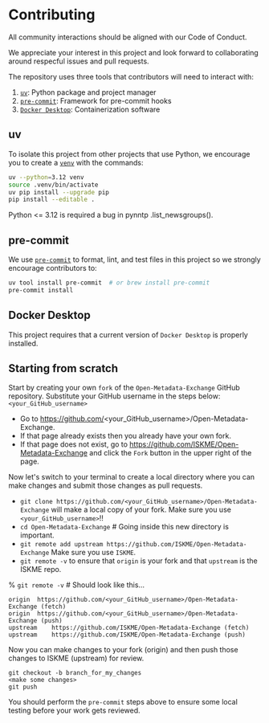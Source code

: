 # Contributing
All community interactions should be aligned with our Code of Conduct.

We appreciate your interest in this project and look forward to collaborating around
respecful issues and pull requests.

The repository uses three tools that contributors will need to interact with:
1. [`uv`](https://docs.astral.sh/uv): Python package and project manager
2. [`pre-commit`](https://pre-commit.com): Framework for pre-commit hooks
3. [`Docker Desktop`](https://www.docker.com/products/docker-desktop): Containerization software

## uv
To isolate this project from other projects that use Python, we encourage you to create
a [`venv`](https://docs.python.org/3/library/venv.html) with the commands:
```bash
uv --python=3.12 venv
source .venv/bin/activate
uv pip install --upgrade pip
pip install --editable .
```
Python <= 3.12 is required a bug in pynntp .list_newsgroups().

## pre-commit
We use [`pre-commit`](https://pre-commit.com) to format, lint, and test files in this
project so we strongly encourage contributors to:
```bash
uv tool install pre-commit  # or brew install pre-commit
pre-commit install
```

## Docker Desktop
This project requires that a current version of `Docker Desktop` is properly installed.

## Starting from scratch
Start by creating your own `fork` of the `Open-Metadata-Exchange` GitHub repository.
Substitute your GitHub username in the steps below: `<your_GitHub_username>`
* Go to https://github.com/<your_GitHub_username>/Open-Metadata-Exchange.
* If that page already exists then you already have your own fork.
* If that page does not exist, go to https://github.com/ISKME/Open-Metadata-Exchange and click the `Fork` button in the upper right of the page.

Now let's switch to your terminal to create a local directory where you can make changes and submit those changes as pull requests.
* `git clone https://github.com/<your_GitHub_username>/Open-Metadata-Exchange` will make a local copy of your fork.  Make sure you use `<your_GitHub_username>`!!
* `cd Open-Metadata-Exchange`  # Going inside this new directory is important.
* `git remote add upstream https://github.com/ISKME/Open-Metadata-Exchange`  Make sure you use `ISKME`.
* `git remote -v` to ensure that `origin` is your fork and that `upstream` is the ISKME repo.

% `git remote -v`  # Should look like this…
```
origin	https://github.com/<your_GitHub_username>/Open-Metadata-Exchange (fetch)
origin	https://github.com/<your_GitHub_username>/Open-Metadata-Exchange (push)
upstream	https://github.com/ISKME/Open-Metadata-Exchange (fetch)
upstream	https://github.com/ISKME/Open-Metadata-Exchange (push)
```
Now you can make changes to your fork (origin) and then push those changes to ISKME (upstream) for review.
```
git checkout -b branch_for_my_changes
<make some changes>
git push
```

You should perform the `pre-commit` steps above to ensure some local testing before your work gets reviewed.
